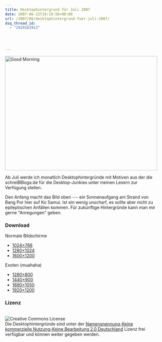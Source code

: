 ```yaml
---
title: Desktophintergrund für Juli 2007
date: 2007-06-22T19:19:56+00:00
url: /2007/06/desktophintergrund-fuer-juli-2007/
dsq_thread_id:
  - "2929163913"




---
```

<div class="flickr">
  <a href="http://www.flickr.com/photos/schreibblogade/554357154/" title="Photo Sharing"><img src="//farm2.static.flickr.com/1090/554357154_6ef80953af.jpg" width="500" height="375" alt="Good Morning" /></a>
</div>

Ab Juli werde ich monatlich Desktophintergründe mit Motiven aus der die schreiBBloga.de für die Desktop-Junkies unter meinen Lesern zur Verfügung stellen.

Den Anfang macht das Bild oben --- ein Sonnenaufgang am Strand von Bang Por hier auf Ko Samui. Ist ein wenig unscharf, es sollte aber nicht zu epileptischen Anfällen kommen. Für zukünftige Hintergründe kann man mir gerne "Anregungen" geben.

### Download

Normale Bildschirme

* [1024&#215;768][1]
* [1280&#215;1024][2]
* [1600&#215;1200][3]

Exoten (muahaha)

* [1280&#215;800][4]
* [1440&#215;900][5]
* [1680&#215;1050][6]
* [1920&#215;1200][7]

### Lizenz

<a rel="license" href="http://creativecommons.org/licenses/by-nc-nd/2.0/de/"><br /> <img alt="Creative Commons License" style="display:inline;float:left;margin-right:10px;" src="//i.creativecommons.org/l/by-nc-nd/2.0/de/88x31.png" /><br /> </a> Die Desktophintergründe sind unter der <a about="urn:sha1:IFJPLI455BJTVQNSBJAJ3FUMCHMNJDJS" rel="license" href="http://creativecommons.org/licenses/by-nc-nd/2.0/de/">Namensnennung-Keine kommerzielle Nutzung-Keine Bearbeitung 2.0 Deutschland</a> Lizenz frei verfügbar und können weiter gegeben werden.

 [1]: http://die.schreibbloga.de/file_download/1
 [2]: http://die.schreibbloga.de/file_download/2
 [3]: http://die.schreibbloga.de/file_download/5
 [4]: http://die.schreibbloga.de/file_download/3
 [5]: http://die.schreibbloga.de/file_download/4
 [6]: http://die.schreibbloga.de/file_download/6
 [7]: http://die.schreibbloga.de/file_download/7
